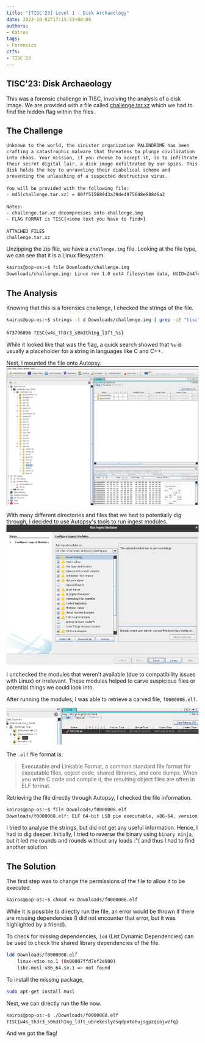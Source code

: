 ```yaml
---
title: "[TISC'23] Level 1 - Disk Archaeology"
date: 2023-10-02T17:15:53+08:00
authors:
- Kairos
tags:
- Forensics
ctfs:
- TISC'23
---
```


## TISC'23: Disk Archaeology

This was a forensic challenge in TISC, involving the analysis of a disk image. We are provided with a file called [challenge.tar.xz](challenge.tar.xz) which we had to find the hidden flag within the files. 

## The Challenge

```
Unknown to the world, the sinister organization PALINDROME has been crafting a catastrophic malware that threatens to plunge civilization into chaos. Your mission, if you choose to accept it, is to infiltrate their secret digital lair, a disk image exfiltrated by our spies. This disk holds the key to unraveling their diabolical scheme and preventing the unleashing of a suspected destructive virus.

You will be provided with the following file:
- md5(challenge.tar.xz) = 80ff51568943a39de4975648e688d6a3

Notes:
- challenge.tar.xz decompresses into challenge.img
- FLAG FORMAT is TISC{<some text you have to find>}

ATTACHED FILES
challenge.tar.xz
```

Unzipping the zip file, we have a `challenge.img` file. Looking at the file type, we can see that it is a Linux filesystem.

```bash
kairos@pop-os:~$ file Downloads/challenge.img 
Downloads/challenge.img: Linux rev 1.0 ext4 filesystem data, UUID=2b4fee55-fd5f-483c-a85f-856944731f0f (extents) (64bit) (large files) (huge files)
```
## The Analysis

Knowing that this is a forensics challenge, I checked the strings of the file.  
```bash
kairos@pop-os:~$ strings -t d Downloads/challenge.img | grep -iE "tisc"

673796096 TISC{w4s_th3r3_s0m3th1ng_l3ft_%s}
```

While it looked like that was the flag, a quick search showed that `%s` is usually a placeholder for a string in languages like C and C++. 

Next, I mounted the file onto Autopsy. 
![autopsy](autopsy.jpg)

With many different directories and files that we had to potentially dig through, I decided to use Autopsy's tools to run ingest modules. 
![Ingest Modules](IngestModules.png)

I unchecked the modules that weren't available (due to compatibility issues with Linux) or irrelevant. These modules helped to carve suspicious files or potential things we could look into. 

After running the modules, I was able to retrieve a carved file, `f0000008.elf`.

![Carved File](CarvedFiles.png)

The `.elf` file format is:
> Executable and Linkable Format, a common standard file format for executable files, object code, shared libraries, and core dumps. When you write C code and compile it, the resulting object files are often in ELF format.

Retrieving the file directly through Autopsy, I checked the file information.
```bash
kairos@pop-os:~$ file Downloads/f0000008.elf 
Downloads/f0000008.elf: ELF 64-bit LSB pie executable, x86-64, version 1 (SYSV), dynamically linked, interpreter /lib/ld-musl-x86_64.so.1, with debug_info, not stripped
```

I tried to analyse the strings, but did not get any useful information. Hence, I had to dig deeper. Initially, I tried to reverse the binary using `binary ninja`, but it led me rounds and rounds without any leads :"( and thus I had to find another solution.

## The Solution

The first step was to change the permissions of the file to allow it to be executed. 
```bash
kairos@pop-os:~$ chmod +x Downloads/f0000008.elf 
```

While it is possible to directly run the file, an error would be thrown if  there are missing dependencies (I did not encounter that error, but it was highlighted by a friend).

To check for missing dependencies, `ldd` (List Dynamic Dependencies) can be used to check the shared library dependencies of the file.
```bash
ldd Downloads/f0000008.elf 
	linux-vdso.so.1 (0x00007ffd7ef2e000)
	libc.musl-x86_64.so.1 => not found
```

To install the missing package,
```bash
sudo apt-get install musl
```

Next, we can directly run the file now. 
```bash
kairos@pop-os:~$ ./Downloads/f0000008.elf 
TISC{w4s_th3r3_s0m3th1ng_l3ft_ubrekeslydsqdpotohujsgpzqiojwzfq}
```

And we got the flag!
